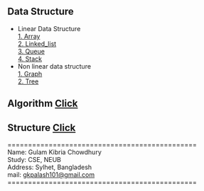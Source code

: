 ## Data Structure</br>

* Linear Data Structure</br>
      [1. Array](https://github.com/GK-CPP/Data-Structure-And-Algorithm/tree/master/Data_Structures/linear%20data%20structure/array)</br>
      [2. Linked_list](https://github.com/GK-CPP/Data-Structure-And-Algorithm/tree/master/Data_Structures/linear%20data%20structure/linked_list)</br>
      [3. Queue](https://github.com/GK-CPP/Data-Structure-And-Algorithm/tree/master/Data_Structures/linear%20data%20structure/queue)</br>
      [4. Stack](https://github.com/GK-CPP/Data-Structure-And-Algorithm/tree/master/Data_Structures/linear%20data%20structure/stack)</br>
* Non linear data structure</br>
      [1. Graph](https://github.com/GK-CPP/Data-Structure-And-Algorithm/tree/master/Data_Structures/non%20linear%20data%20structure/graph)</br>
      [2. Tree](https://github.com/GK-CPP/Data-Structure-And-Algorithm/tree/master/Data_Structures/non%20linear%20data%20structure/tree)</br>
      
## Algorithm [Click](https://github.com/GK-CPP/Data-Structure-And-Algorithm/tree/master/Algorithm)</br>
      
## Structure [Click](https://github.com/GK-CPP/Data-Structure-And-Algorithm/tree/master/Structure)</br>

============================================== </br>
Name:     Gulam Kibria Chowdhury</br>
Study:      CSE, NEUB</br>
Address:  Sylhet, Bangladesh</br>
mail: gkpalash101@gmail.com</br>
============================================== </br>
